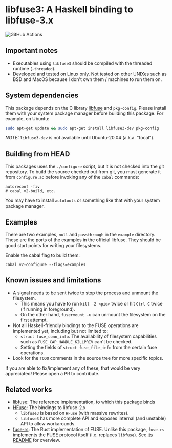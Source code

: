 # libfuse3: A Haskell binding to libfuse-3.x

![GitHub Actions](https://github.com/matil019/haskell-libfuse3/workflows/Haskell%20CI/badge.svg?branch=master)

## Important notes

- Executables using `libfuse3` should be compiled with the threaded runtime (`-threaded`).
- Developed and tested on Linux only. Not tested on other UNIXes such as BSD and MacOS because I don't own them / machines to run them on.

## System dependencies

This package depends on the C library [libfuse][libfuse] and `pkg-config`. Please install them with your system package manager before building this package. For example, on Ubuntu:

```sh
sudo apt-get update && sudo apt-get install libfuse3-dev pkg-config
```

*NOTE:* `libfuse3-dev` is not available until Ubuntu-20.04 (a.k.a. "focal").

## Building from HEAD

This packages uses the `./configure` script, but it is not checked into the git repository. To build the source checked out from git, you must generate it from `configure.ac` before invoking any of the `cabal` commands:

```
autoreconf -fiv
# cabal v2-build, etc.
```

You may have to install `autotools` or something like that with your system package manager.

## Examples

There are two examples, `null` and `passthrough` in the `example` directory. These are the ports of the examples in the official libfuse. They should be good start points for writing your filesystems.

Enable the cabal flag to build them:

```
cabal v2-configure --flags=examples
```

## Known issues and limitations

- A signal needs to be sent twice to stop the process and unmount the filesystem.
  - This means you have to run `kill -2 <pid>` twice or hit `Ctrl-C` twice (if running in foreground).
  - On the other hand, `fusermount -u` can unmount the filesystem on the first attempt.
- Not all Haskell-friendly bindings to the FUSE operations are implemented yet, including but not limited to:
  - `struct fuse_conn_info`. The availability of filesystem capabilities such as `FUSE_CAP_HANDLE_KILLPRIV` can't be checked.
  - Setting the fields of `struct fuse_file_info` from the certain fuse operations.
- Look for the `TODO` comments in the source tree for more specific topics.

If you are able to fix/implement any of these, that would be very appreciated! Please open a PR to contribute.

## Related works

- [libfuse][libfuse]: The reference implementation, to which this package binds
- [HFuse][HFuse]: The bindings to libfuse-2.x
  - `libfuse3` is based on `HFuse` (with massive rewrites).
  - `libfuse3` has more complete API and exposes internal (and unstable) API to allow workarounds.
- [fuse-rs][fuse-rs]: The Rust implementation of FUSE. Unlike this package, `fuse-rs` implements the FUSE protocol itself (i.e. replaces `libfuse`). See [its README](https://github.com/zargony/fuse-rs) for overview.

[libfuse]: https://github.com/libfuse/libfuse
[HFuse]: https://github.com/m15k/hfuse
[fuse-rs]: https://github.com/zargony/fuse-rs
